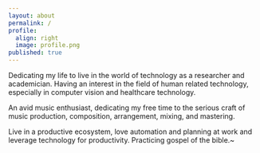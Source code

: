 ```yaml
---
layout: about
permalink: /
profile:
  align: right
  image: profile.png
published: true
---
```


Dedicating my life to live in the world of technology as a researcher and academician. Having an interest in the field of human related technology, especially in computer vision and healthcare technology.

An avid music enthusiast, dedicating my free time to the serious craft of music production, composition, arrangement, mixing, and mastering.

Live in a productive ecosystem, love automation and planning at work and leverage technology for productivity. Practicing gospel of the bible.~